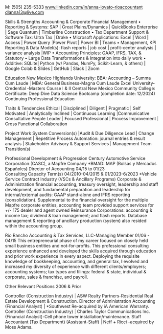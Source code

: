 M: (505) 235-5333   		www.linkedin.com/in/anna-lovato-rioaccountant			dlanna13@live.com
					
Skills & Strengths
Accounting & Corporate Financial Management 
•	Reporting & Systems: SAP | Great Plains/Dynamics | QuickBooks Enterprise | Sage Quantum | Timberline Construction
•	Tax Department Support & Software Tax: Ultra Tax | Drake
•	Microsoft Applications: Excel | Word | Access | Power Query |Power Pivot | Power BI | Teams
•	Management, KPI Reporting & Data Model(s): flash reports | job cost | profit-center analysis | variance analysis |WIP
•	Accounting Principles: GAAP, IFRS, TAX, & Statutory 
•	Large Data Transformations & Integration into daily work
•	Additive: SQLite| Python (w/ Pandas, NumPy, Scikit-Learn, & others) | Google Colab & Slides | GetHub | Slack | Zoom

Education
New Mexico Highlands University: BBA: Accounting – Summa Cum Laude | MBA: General Business-Magna Cum Laude
Excel University-Credential -Masters Course I & II
Central New Mexico Community College: Certificate: Deep Dive Data Science Bootcamp (completion date: 12/2024)
Continuing Professional Education

Traits & Tendencies
Ethical | Disciplined | Diligent | Pragmatic | Self Motivated | Analytically Inclined | Continuous Learning |Communicative Consultative People Leader | Focused Professional | Process Improvement | Cross Functional Collaboration

Project Work
System Conversion(s) |Audit & Due Diligence Lead | Change Management | Repetitive Process Automation: journal entries & result analysis | Stakeholder Advisory & Support Services | Management Team Transition(s)

Professional Development & Progression
Century Automotive Service Corporation (CASC), a Mapfre Company *BMAD: MAP (Bolsas y Mercados Españoles)
Director of Accounting       								04/15 to 01/23	
Consulting Capacity Term(s)								   04/2010-04/2015 & 01/2023-6/2023	
*Vehicle Service Contract Industry (VSCs & Ancillary Programs)
Corporate & Administration financial accounting, treasury oversight, leadership and staff development, and fundamental preparation and leadership for internal/external audits: GAAP stand-alone and IFRS reporting (consolidation).  Supplemental to the financial oversight for the multiple Mapfre corporate entities, accounting team provided support services for +/- 175 dealer and agent owned Reinsurance Corporations: accounting & income tax; dividend & loan management; and flash reports.  Database management & reporting of ancillary production (system) also resided within the accounting group. 
	
Rio Rancho Accounting & Tax Services, LLC-Managing Member				01/06 - 04/15
This entrepreneurial phase of my career focused on closely held small business entities and not-for-profits. This professional consulting experience enhanced and developed the skills acquired through education and prior work experience in every aspect.  Deploying the requisite knowledge of bookkeeping, accounting, and general tax, I evolved and increased my diversity of experience with different clients/employers; accounting systems; tax types and filings: federal & state, individual & corporate, sales & franchise, and payroll.

Other Relevant Positions								2006 & Prior

Controller (Construction Industry) | ASW Realty Partners-Residential Real Estate Development & Construction.
Director of Administration Accounting (Financial Analyst) | *Southwest Re-acquired by iA American Warranty.
Controller (Construction Industry) | Charles Taylor Communications Inc. (Financial Analyst)-Cell phone tower installation/maintenance.
Staff Accountant (Tax Department) (Assistant-Staff) | Neff + Ricci -acquired by Moss Adams.
